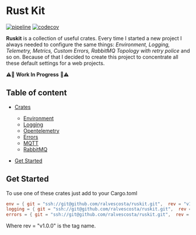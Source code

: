 # Rust Kit

[![pipeline](https://github.com/ralvescosta/ruskit/actions/workflows/pipeline.yml/badge.svg)](https://github.com/ralvescosta/ruskit/actions/workflows/pipeline.yml) [![codecov](https://codecov.io/gh/ralvescosta/ruskit/branch/main/graph/badge.svg?token=6EAILKZFDO)](https://codecov.io/gh/ralvescosta/ruskit)

**Ruskit** is a collection of useful crates. Every time I started a new project I always needed to configure the same things: *Environment, Logging, Telemetry, Metrics, Custom Errors, RabbitMQ Topology with retry police* and so on. Because of that I decided to create this project to concentrate all these default settings for a web projects.


:warning::construction: **Work In Progress** :construction::warning:

## Table of content

- [Crates](#table-of-content)
  - [Environment](https://github.com/ralvescosta/ruskit/tree/main/env)
  - [Logging](https://github.com/ralvescosta/ruskit/tree/main/logging)
  - [Opentelemetry](https://github.com/ralvescosta/ruskit/tree/main/otel)
  - [Errors](https://github.com/ralvescosta/ruskit/tree/main/errors)
  - [MQTT](https://github.com/ralvescosta/ruskit/tree/main/mqtt)
  - [RabbitMQ](https://github.com/ralvescosta/ruskit/tree/main/amqp)

- [Get Started](#get-started)


## Get Started

To use one of these crates just add to your Cargo.toml

```toml
env = { git = "ssh://git@github.com/ralvescosta/ruskit.git",  rev = "v1.0.1" }
logging = { git = "ssh://git@github.com/ralvescosta/ruskit.git",  rev = "v1.0.1"  }
errors = { git = "ssh://git@github.com/ralvescosta/ruskit.git",  rev = "v1.0.1"  }
```

Where rev = "v1.0.0" is the tag name.